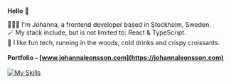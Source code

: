 **Hello** 👋

🧑🏻‍💻 I'm Johanna, a frontend developer based in Stockholm, Sweden.\
🪄 My stack include, but is not limited to: React & TypeScript. \
🌲 I like fun tech, running in the woods, cold drinks and crispy croissants.\
\
**Portfolio – [www.johannaleonsson.com](https://johannaleonsson.com)**
\
\
[![My Skills](https://skillicons.dev/icons?i=js,html,css,react,redux,ts,git,mongodb,nodejs,webpack,postman,gcp,vscode,netlify,stackoverflow,ai,ps,figma&theme=light&perline=9)](https://skillicons.dev)



